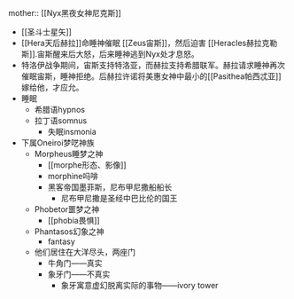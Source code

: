 mother:: [[Nyx黑夜女神尼克斯]]

- [[圣斗士星矢]]
- [[Hera天后赫拉]]命睡神催眠 [[Zeus宙斯]]，然后迫害 [[Heracles赫拉克勒斯]].宙斯醒来后大怒，后来睡神逃到Nyx处才息怒。
- 特洛伊战争期间，宙斯支持特洛亚，而赫拉支持希腊联军。赫拉请求睡神再次催眠宙斯，睡神拒绝。后赫拉许诺将美惠女神中最小的[[Pasithea帕西忒亚]]嫁给他，才应允。
- 睡眠
	- 希腊语hypnos
	- 拉丁语somnus
		- 失眠insmonia
- 下属Oneiroi梦呓神族
	- Morpheus睡梦之神
		- [[morphe形态、影像]]
		- morphine吗啡
		- 黑客帝国墨菲斯，尼布甲尼撒船船长
			- 尼布甲尼撒是圣经中巴比伦的国王
	- Phobetor噩梦之神
		- [[phobia畏惧]]
	- Phantasos幻象之神
		- fantasy
	- 他们居住在大洋尽头，两座门
		- 牛角门——真实
		- 象牙门——不真实
			- 象牙寓意虚幻脱离实际的事物——ivory tower